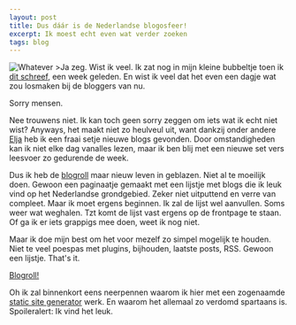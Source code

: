 ```yaml
---
layout: post
title: Dus dáár is de Nederlandse blogosfeer!
excerpt: Ik moest echt even wat verder zoeken
tags: blog
---
```


![Whatever >](http://gifs.frankmeeuwsen.com/whatever/bw-whatever.gif)Ja zeg. Wist ik veel. Ik zat nog in mijn kleine bubbeltje toen ik [dit schreef](/Nederlandse-Blogs/), een week geleden. En wist ik veel dat het even een dagje wat zou losmaken bij de bloggers van nu.

Sorry mensen.

Nee trouwens niet. Ik kan toch geen sorry zeggen om iets wat ik echt niet wist? Anyways, het maakt niet zo heulveul uit, want dankzij onder andere [Elja](http://www.eljadaae.nl/leuke-nederlandse-blogs-de-blogosphere-alive-kicking/) heb ik een fraai setje nieuwe blogs gevonden. Door omstandigheden kan ik niet elke dag vanalles lezen, maar ik ben blij met een nieuwe set vers leesvoer zo gedurende de week.

Dus ik heb de [blogroll](/blogroll) maar nieuw leven in geblazen. Niet al te moeilijk doen. Gewoon een paginaatje gemaakt met een lijstje met blogs die ik leuk vind op het Nederlandse grondgebied. Zeker niet uitputtend en verre van compleet. Maar ik moet ergens beginnen. Ik zal de lijst wel aanvullen. Soms weer wat weghalen. Tzt komt de lijst vast ergens op de frontpage te staan. Of ga ik er iets grappigs mee doen, weet ik nog niet.

Maar ik doe mijn best om het voor mezelf zo simpel mogelijk te houden. Niet te veel poespas met plugins, bijhouden, laatste posts, RSS. Gewoon een lijstje. That's it.

[Blogroll!](/blogroll)

Oh ik zal binnenkort eens neerpennen waarom ik hier met een zogenaamde [static site generator](https://duckduckgo.com/?q=static+site+generator) werk. En waarom het allemaal zo verdomd spartaans is. Spoileralert: Ik vind het leuk.

